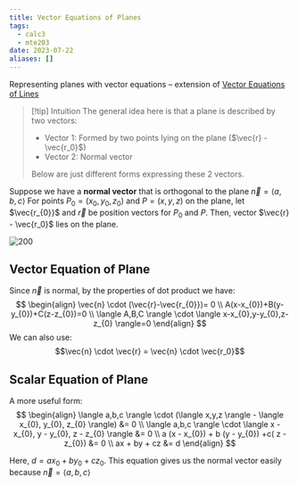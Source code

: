 ```yaml
---
title: Vector Equations of Planes
tags:
  - calc3
  - mte203
date: 2023-07-22
aliases: []
---
```


Representing planes with vector equations – extension of [Vector Equations of Lines](Vector%20Equations%20of%20Lines.md)

> [!tip] Intuition
> The general idea here is that a plane is described by two vectors:
> - Vector 1: Formed by two points lying on the plane ($\vec{r} - \vec{r_0}$)
> - Vector 2: Normal vector
> 
>Below are just different forms expressing these 2 vectors.

Suppose we have a **normal vector** that is orthogonal to the plane $\vec{n} = \langle a,b,c \rangle$
For points $P_{0}= (x_{0}, y_{0}, z_{0})$ and $P=(x,y,z)$ on the plane, let $\vec{r_{0}}$ and $\vec{r}$ be position vectors for $P_0$ and $P$.
Then, vector $\vec{r} - \vec{r_0}$ lies on the plane. 


![200](Pasted%20image%2020230731105534.png)

## Vector Equation of Plane
Since $\vec{n}$ is normal, by the properties of dot product we have: 
$$
\begin{align}
\vec{n} \cdot (\vec{r}-\vec{r_{0}})= 0 \\
A(x-x_{0})+B(y-y_{0})+C(z-z_{0})=0 \\
\langle A,B,C \rangle \cdot \langle x-x_{0},y-y_{0},z-z_{0} \rangle=0  
\end{align}
$$
We can also use:
$$\vec{n} \cdot \vec{r} = \vec{n} \cdot \vec{r_0}$$
## Scalar Equation of Plane
A more useful form:
$$
\begin{align}
\langle a,b,c \rangle \cdot (\langle x,y,z \rangle - \langle x_{0}, y_{0}, z_{0} \rangle) &= 0 \\
\langle a,b,c \rangle \cdot \langle x - x_{0}, y - y_{0}, z - z_{0} \rangle &= 0 \\
a (x - x_{0}) + b (y - y_{0}) +c( z - z_{0}) &= 0 \\
ax + by + cz &= d
\end{align}
$$

Here, $d = ax_{0}+ by_{0} + cz_{0}$.
This equation gives us the normal vector easily because $\vec{n}=\langle a,b,c \rangle$

